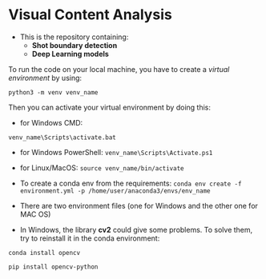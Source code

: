 # Visual Content Analysis

- This is the repository containing:
  - **Shot boundary detection**
  - **Deep Learning models**

 To run the code on your local machine, you have to create a *virtual environment* by using:

 `python3 -m venv venv_name`

 Then you can activate your virtual environment by doing this:

 - for Windows CMD:

`venv_name\Scripts\activate.bat`

- for Windows PowerShell:
`venv_name\Scripts\Activate.ps1`

 - for Linux/MacOS:
`source venv_name/bin/activate`

- To create a conda env from the requirements:
`conda env create -f environment.yml -p /home/user/anaconda3/envs/env_name`

- There are two environment files (one for Windows and the other one for MAC OS)

- In Windows, the library **cv2** could give some problems. To solve them, try to reinstall it in the conda environment:

`conda install opencv`

`pip install opencv-python`


 
